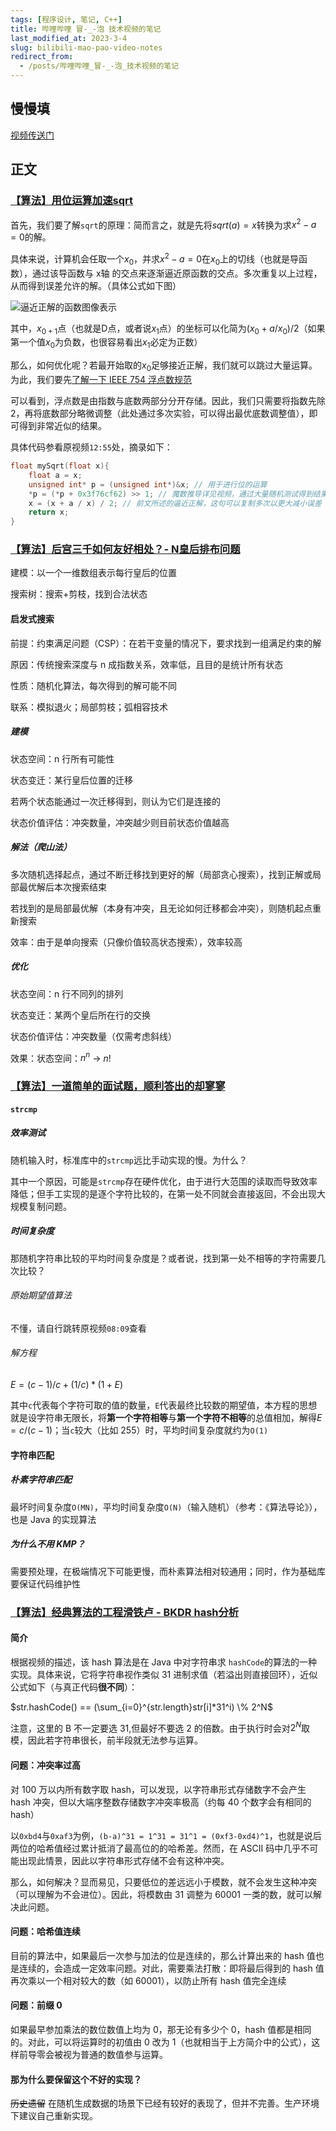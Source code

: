 ```yaml
---
tags: [程序设计, 笔记, C++]
title: 哔哩哔哩 冒-_-泡 技术视频的笔记
last_modified_at: 2023-3-4
slug: bilibili-mao-pao-video-notes
redirect_from: 
  - /posts/哔哩哔哩_冒-_-泡_技术视频的笔记
---
```


## 慢慢填

[视频传送门](https://space.bilibili.com/397145824/video)

## 正文

### [【算法】用位运算加速sqrt](https://www.bilibili.com/video/BV1se4y1Y7sF)

首先，我们要了解`sqrt`的原理：简而言之，就是先将$sqrt(a)=x$转换为求$x^2-a=0$的解。

具体来说，计算机会任取一个$x_0$，并求$x^2-a=0$在$x_0$上的切线（也就是导函数），通过该导函数与 x轴 的交点来逐渐逼近原函数的交点。多次重复以上过程，从而得到误差允许的解。（具体公式如下图）

![逼近正解的函数图像表示](https://s2.loli.net/2022/09/04/vLyO9DWcGRHbPmr.png)

其中，$x_{0+1}$点（也就是D点，或者说$x_1$点）的坐标可以化简为$(x_0+a/x_0)/2$（如果第一个值$x_0$为负数，也很容易看出$x_1$必定为正数）

那么，如何优化呢？若最开始取的$x_0$足够接近正解，我们就可以跳过大量运算。为此，我们要先[了解一下 IEEE 754 浮点数规范](https://zhuanlan.zhihu.com/p/353013671)

可以看到，浮点数是由指数与底数两部分分开存储。因此，我们只需要将指数先除 2，再将底数部分略微调整（此处通过多次实验，可以得出最优底数调整值），即可得到非常近似的结果。

具体代码参看原视频`12:55`处，摘录如下：

```cpp
float mySqrt(float x){
    float a = x;
    unsigned int* p = (unsigned int*)&x; // 用于进行位的运算
    *p = (*p + 0x3f76cf62) >> 1; // 魔数推导详见视频，通过大量随机测试得到结果
    x = (x + a / x) / 2; // 前文所述的逼近正解，这句可以复制多次以更大减小误差
    return x;
}
```

### [【算法】后宫三千如何友好相处？- N皇后排布问题](https://www.bilibili.com/video/BV1Se4y1f7HT)

建模：以一个一维数组表示每行皇后的位置

搜索树：搜索+剪枝，找到合法状态

#### 启发式搜索

前提：约束满足问题（CSP）：在若干变量的情况下，要求找到一组满足约束的解

原因：传统搜索深度与 n 成指数关系，效率低，且目的是统计所有状态

性质：随机化算法，每次得到的解可能不同

联系：模拟退火；局部剪枝；弧相容技术

##### 建模

状态空间：n 行所有可能性

状态变迁：某行皇后位置的迁移

若两个状态能通过一次迁移得到，则认为它们是连接的

状态价值评估：冲突数量，冲突越少则目前状态价值越高

##### 解法（爬山法）

多次随机选择起点，通过不断迁移找到更好的解（局部贪心搜索），找到正解或局部最优解后本次搜索结束

若找到的是局部最优解（本身有冲突，且无论如何迁移都会冲突），则随机起点重新搜索

效率：由于是单向搜索（只像价值较高状态搜索），效率较高

##### 优化

状态空间：n 行不同列的排列

状态变迁：某两个皇后所在行的交换

状态价值评估：冲突数量（仅需考虑斜线）

效果：状态空间：$n^n$ -> $n!$

### [【算法】一道简单的面试题，顺利答出的却寥寥](https://www.bilibili.com/video/BV1cg411D7fv)

#### `strcmp`

##### 效率测试

随机输入时，标准库中的`strcmp`远比手动实现的慢。为什么？

其中一个原因，可能是`strcmp`存在硬件优化，由于进行大范围的读取而导致效率降低；但手工实现的是逐个字符比较的，在第一处不同就会直接返回，不会出现大规模复制问题。

##### 时间复杂度

那随机字符串比较的平均时间复杂度是？或者说，找到第一处不相等的字符需要几次比较？

###### 原始期望值算法

不懂，请自行跳转原视频`08:09`查看

###### 解方程

$E=(c-1)/c+(1/c)*(1+E)$

其中`c`代表每个字符可取的值的数量，`E`代表最终比较数的期望值，本方程的思想就是设字符串无限长，将**第一个字符相等**与**第一个字符不相等**的总值相加，解得$E=c/(c-1)$；当`c`较大（比如 255）时，平均时间复杂度就约为`O(1)`

#### 字符串匹配

##### 朴素字符串匹配

最坏时间复杂度`O(MN)`，平均时间复杂度`O(N)`（输入随机）（参考：《算法导论》），也是 Java 的实现算法

##### 为什么不用 KMP？

需要预处理，在极端情况下可能更慢，而朴素算法相对较通用；同时，作为基础库要保证代码维护性

### [【算法】经典算法的工程滑铁卢 - BKDR hash分析](https://www.bilibili.com/video/BV1WT411M7Gx)

#### 简介

根据视频的描述，该 hash 算法是在 Java 中对字符串求 `hashCode`的算法的一种实现。具体来说，它将字符串视作类似 31 进制求值（若溢出则直接回环），近似公式如下（与真正代码**很不同**）：

$str.hashCode() == (\sum_{i=0}^{str.length}str[i]*31^i) \% 2^N$

注意，这里的 B 不一定要选 31,但最好不要选 2 的倍数。由于执行时会对$2^N$取模，因此若字符串很长，前半段就无法参与运算。

#### 问题：冲突率过高

对 100 万以内所有数字取 hash，可以发现，以字符串形式存储数字不会产生 hash 冲突，但以大端序整数存储数字冲突率极高（约每 40 个数字会有相同的 hash）

以`0xbd4`与`0xaf3`为例，`(b-a)^31 = 1^31 = 31^1 = (0xf3-0xd4)^1`，也就是说后两位的哈希值经过累计抵消了最高位的的哈希差。然而，在 ASCII 码中几乎不可能出现此情景，因此以字符串形式存储不会有这种冲突。

那么，如何解决？显而易见，只要低位的差远远小于模数，就不会发生这种冲突（可以理解为不会进位）。因此，将模数由 31 调整为 60001 一类的数，就可以解决此问题。

#### 问题：哈希值连续

目前的算法中，如果最后一次参与加法的位是连续的，那么计算出来的 hash 值也是连续的，会造成一定效率问题。对此，需要乘法打散：即将最后得到的 hash 值再次乘以一个相对较大的数（如 60001），以防止所有 hash 值完全连续

#### 问题：前缀 0

如果最早参加乘法的数位数值上均为 0，那无论有多少个 0，hash 值都是相同的。对此，可以将运算时的初值由 0 改为 1（也就相当于上方简介中的公式），这样前导零会被视为普通的数值参与运算。

#### 那为什么要保留这个不好的实现？

<del>历史遗留</del> 在随机生成数据的场景下已经有较好的表现了，但并不完善。生产环境下建议自己重新实现。
